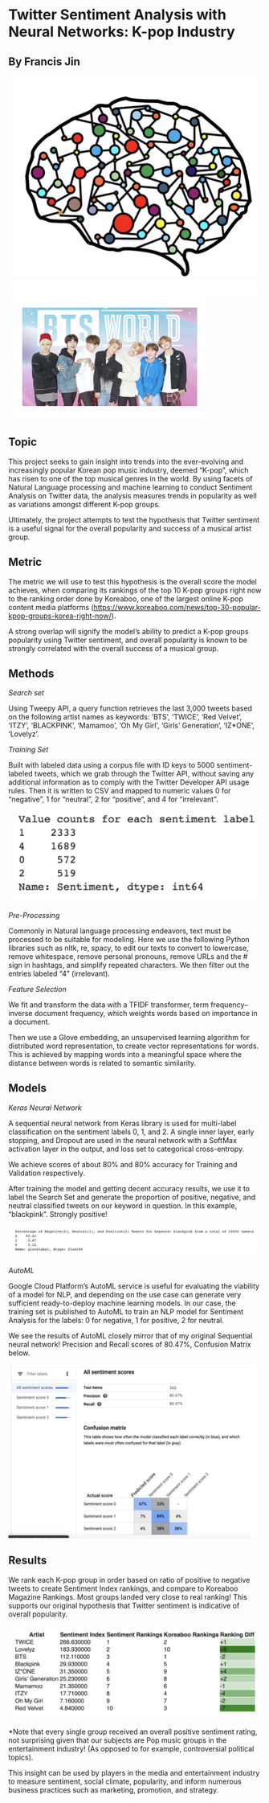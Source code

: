 # Twitter Sentiment Analysis with Neural Networks: K-pop Industry
## By Francis Jin 

![brain](/images/nn.png)
![bts](/images/bts.png)

## Topic

This project seeks to gain insight into trends into the ever-evolving and increasingly popular Korean pop music industry, deemed “K-pop”, which has risen to one of the top musical genres in the world. By using facets of Natural Language processing and machine learning to conduct Sentiment Analysis on Twitter data, the analysis measures trends in popularity as well as variations amongst different K-pop groups. 

Ultimately, the project attempts to test the hypothesis that Twitter sentiment is a useful signal for the overall popularity and success of a musical artist group. 

## Metric

The metric we will use to test this hypothesis is the overall score the model achieves, when comparing its rankings of the top 10 K-pop groups right now to the ranking order done by Koreaboo, one of the largest online K-pop content media platforms (https://www.koreaboo.com/news/top-30-popular-kpop-groups-korea-right-now/). 

A strong overlap will signify the model’s ability to predict a K-pop groups popularity using Twitter sentiment, and overall popularity is known to be strongly correlated with the overall success of a musical group. 

## Methods

_Search set_

Using Tweepy API, a query function retrieves the last 3,000 tweets based on the following artist names as keywords: ‘BTS’, ‘TWICE’, ‘Red Velvet’, ‘ITZY’, ‘BLACKPINK’, ‘Mamamoo’, ‘Oh My Girl’, ‘Girls’ Generation’, ‘IZ*ONE’, ‘Lovelyz’. 

_Training Set_

Built with labeled data using a corpus file with ID keys to 5000 sentiment-labeled tweets, which we grab through the Twitter API, without saving any additional information as to comply with the Twitter Developer API usage rules. Then it is written to CSV and mapped to numeric values 0 for “negative”, 1 for “neutral”, 2 for “positive”, and 4 for “irrelevant”.

![](https://github.com/francisfjin/twitter-NLP/blob/gh-pages/images/valuecounts.png)

_Pre-Processing_

Commonly in Natural language processing endeavors, text must be processed to be suitable for modeling. Here we use the following Python libraries such as nltk, re, spacy, to edit our texts to convert to lowercase, remove whitespace, remove personal pronouns, remove URLs and the # sign in hashtags, and simplify repeated characters. We then filter out the entries labeled “4” (irrelevant). 

_Feature Selection_

We fit and transform the data with a TFIDF transformer, term frequency–inverse document frequency, which weights words based on importance in a document. 

Then we use a Glove embedding, an unsupervised learning algorithm for distributed word representation, to create vector representations for words. This is achieved by mapping words into a meaningful space where the distance between words is related to semantic similarity.

## Models

_Keras Neural Network_

A sequential neural network from Keras library is used for multi-label classification on the sentiment labels 0, 1, and 2. A single inner layer, early stopping, and Dropout are used in the neural network with a SoftMax activation layer in the output, and loss set to categorical cross-entropy. 

We achieve scores of about 80% and 80% accuracy for Training and Validation respectively.

After training the model and getting decent accuracy results, we use it to label the Search Set and generate the proportion of positive, negative, and neutral classified tweets on our keyword in question. In this example, “blackpink”.  Strongly positive!

![](https://github.com/francisfjin/twitter-NLP/blob/gh-pages/images/scores.png)

_AutoML_

Google Cloud Platform’s AutoML service is useful for evaluating the viability of a model for NLP, and depending on the use case can generate very sufficient ready-to-deploy machine learning models. In our case, the training set is published to AutoML to train an NLP model for Sentiment Analysis for the labels: 0 for negative, 1 for positive, 2 for neutral.

We see the results of AutoML closely mirror that of my original Sequential neural network! Precision and Recall scores of 80.47%, Confusion Matrix below.

![](https://github.com/francisfjin/twitter-NLP/blob/gh-pages/images/automl.png)

## Results

We rank each K-pop group in order based on ratio of positive to negative tweets to create Sentiment Index rankings, and compare to Koreaboo Magazine Rankings. Most groups landed very close to real ranking! This supports our original hypothesis that Twitter sentiment is indicative of overall popularity. 

![](https://github.com/francisfjin/twitter-NLP/blob/gh-pages/images/rankings.png)

*Note that every single group received an overall positive sentiment rating, not surprising given that our subjects are Pop music groups in the entertainment industry! (As opposed to for example, controversial political topics).

This insight can be used by players in the media and entertainment industry to measure sentiment, social climate, popularity, and inform numerous business practices such as marketing, promotion, and strategy. 

